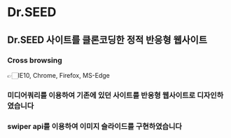 # Dr.SEED
## Dr.SEED 사이트를 클론코딩한 정적 반응형 웹사이트
### Cross browsing 
  👉🏻IE10, Chrome, Firefox, MS-Edge
### 미디어쿼리를 이용하여 기존에 있던 사이트를 반응형 웹사이트로 디자인하였습니다
### swiper api를 이용하여 이미지 슬라이드를 구현하였습니다


